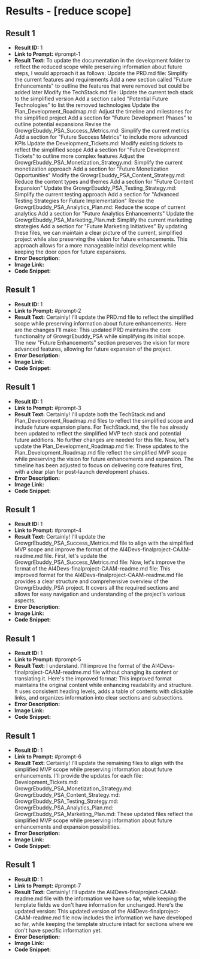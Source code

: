 # Results - [reduce scope]

## Result 1
* **Result ID:** 1
* **Link to Prompt:** #prompt-1
* **Result Text:** To update the documentation in the development folder to reflect the reduced scope while preserving information about future steps, I would approach it as follows:
Update the PRD.md file:
Simplify the current features and requirements
Add a new section called "Future Enhancements" to outline the features that were removed but could be added later
Modify the TechStack.md file:
Update the current tech stack to the simplified version
Add a section called "Potential Future Technologies" to list the removed technologies
Update the Plan_Development_Roadmap.md:
Adjust the timeline and milestones for the simplified project
Add a section for "Future Development Phases" to outline potential expansions
Revise the GrowgrEbuddy_PSA_Success_Metrics.md:
Simplify the current metrics
Add a section for "Future Success Metrics" to include more advanced KPIs
Update the Development_Tickets.md:
Modify existing tickets to reflect the simplified scope
Add a section for "Future Development Tickets" to outline more complex features
Adjust the GrowgrEbuddy_PSA_Monetization_Strategy.md:
Simplify the current monetization approach
Add a section for "Future Monetization Opportunities"
Modify the GrowgrEbuddy_PSA_Content_Strategy.md:
Reduce the content types and themes
Add a section for "Future Content Expansion"
Update the GrowgrEbuddy_PSA_Testing_Strategy.md:
Simplify the current testing approach
Add a section for "Advanced Testing Strategies for Future Implementation"
Revise the GrowgrEbuddy_PSA_Analytics_Plan.md:
Reduce the scope of current analytics
Add a section for "Future Analytics Enhancements"
Update the GrowgrEbuddy_PSA_Marketing_Plan.md:
Simplify the current marketing strategies
Add a section for "Future Marketing Initiatives"
By updating these files, we can maintain a clear picture of the current, simplified project while also preserving the vision for future enhancements. This approach allows for a more manageable initial development while keeping the door open for future expansions.
* **Error Description:** 
* **Image Link:** 
* **Code Snippet:** 

## Result 1
* **Result ID:** 1
* **Link to Prompt:** #prompt-2
* **Result Text:** Certainly! I'll update the PRD.md file to reflect the simplified scope while preserving information about future enhancements. Here are the changes I'll make:
This updated PRD maintains the core functionality of GrowgrEbuddy_PSA while simplifying its initial scope. The new "Future Enhancements" section preserves the vision for more advanced features, allowing for future expansion of the project.
* **Error Description:** 
* **Image Link:** 
* **Code Snippet:** 

## Result 1
* **Result ID:** 1
* **Link to Prompt:** #prompt-3
* **Result Text:** Certainly! I'll update both the TechStack.md and Plan_Development_Roadmap.md files to reflect the simplified scope and include future expansion plans.
For TechStack.md, the file has already been updated to reflect the simplified MVP tech stack and potential future additions. No further changes are needed for this file.
Now, let's update the Plan_Development_Roadmap.md file:
These updates to the Plan_Development_Roadmap.md file reflect the simplified MVP scope while preserving the vision for future enhancements and expansion. The timeline has been adjusted to focus on delivering core features first, with a clear plan for post-launch development phases.
* **Error Description:** 
* **Image Link:** 
* **Code Snippet:** 

## Result 1
* **Result ID:** 1
* **Link to Prompt:** #prompt-4
* **Result Text:** Certainly! I'll update the GrowgrEbuddy_PSA_Success_Metrics.md file to align with the simplified MVP scope and improve the format of the AI4Devs-finalproject-CAAM-readme.md file.
First, let's update the GrowgrEbuddy_PSA_Success_Metrics.md file:
Now, let's improve the format of the AI4Devs-finalproject-CAAM-readme.md file:
This improved format for the AI4Devs-finalproject-CAAM-readme.md file provides a clear structure and comprehensive overview of the GrowgrEbuddy_PSA project. It covers all the required sections and allows for easy navigation and understanding of the project's various aspects.
* **Error Description:** 
* **Image Link:** 
* **Code Snippet:** 

## Result 1
* **Result ID:** 1
* **Link to Prompt:** #prompt-5
* **Result Text:** I understand. I'll improve the format of the AI4Devs-finalproject-CAAM-readme.md file without changing its content or translating it. Here's the improved format:
This improved format maintains the original content while enhancing readability and structure. It uses consistent heading levels, adds a table of contents with clickable links, and organizes information into clear sections and subsections.
* **Error Description:** 
* **Image Link:** 
* **Code Snippet:** 

## Result 1
* **Result ID:** 1
* **Link to Prompt:** #prompt-6
* **Result Text:** Certainly! I'll update the remaining files to align with the simplified MVP scope while preserving information about future enhancements. I'll provide the updates for each file:
Development_Tickets.md:
GrowgrEbuddy_PSA_Monetization_Strategy.md:
GrowgrEbuddy_PSA_Content_Strategy.md:
GrowgrEbuddy_PSA_Testing_Strategy.md:
GrowgrEbuddy_PSA_Analytics_Plan.md:
GrowgrEbuddy_PSA_Marketing_Plan.md:
These updated files reflect the simplified MVP scope while preserving information about future enhancements and expansion possibilities.
* **Error Description:** 
* **Image Link:** 
* **Code Snippet:** 

## Result 1
* **Result ID:** 1
* **Link to Prompt:** #prompt-7
* **Result Text:** Certainly! I'll update the AI4Devs-finalproject-CAAM-readme.md file with the information we have so far, while keeping the template fields we don't have information for unchanged. Here's the updated version:
This updated version of the AI4Devs-finalproject-CAAM-readme.md file now includes the information we have developed so far, while keeping the template structure intact for sections where we don't have specific information yet.
* **Error Description:** 
* **Image Link:** 
* **Code Snippet:** 

